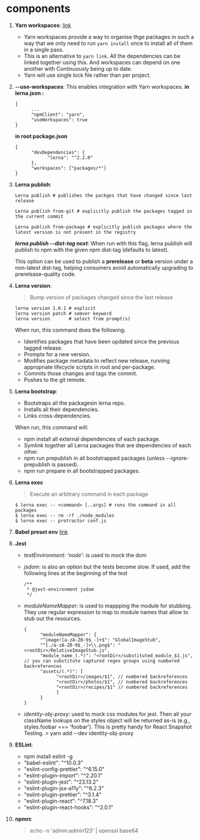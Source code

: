 # components

1. **Yarn workspaces**:
      [link](https://classic.yarnpkg.com/en/docs/workspaces/)
      - Yarn workspaces provide a way to organise thge packages in such a way that we only need to run `yarn install` once to install all of them in a single pass.
      - This is an alternative to `yarn link`. All the dependencies can be linked together using this. And workspaces can depend on one another with Continuously  being up to date.
      - Yarn  will use single lock file rather than per project.

2. **--use-workspaces**:
      This  enables integration with Yarn workspaces.
      **in lerna.json :**
      ```
      {
            ...
            "npmClient": "yarn",
            "useWorkspaces": true
      }
      ```

      **in root package.json**
      ```
      {
            "devDependencies": {
                  "lerna": "^2.2.0"
            },
            "workspaces": ["packages/*"]
      }
      ```
3. **Lerna publish**:
      ```
      Lerna publish # publishes the packges that have changed since last release

      Lerna publish from-git # explicitly publish the packages tagged in the current commit

      Lerna publish from-package # explicitly publish packages where the latest version is not present in the registry

      ```
      ***lerna publish --dist-tag next***: When run with this flag, lerna publish will publish to npm with the given npm dist-tag (defaults to latest).

      This option can be used to publish a **prerelease** or **beta** version under a non-latest dist-tag, helping consumers avoid automatically upgrading to prerelease-quality code.

4. **Lerna version**:
      > Bump version of packages changed since the last release

      ```
      lerna version 1.0.1 # explicit
      lerna version patch # semver keyword
      lerna version       # select from prompt(s)
      ```
      When run, this command does the following:
      - Identifies packages that have been updated since the previous tagged release.
      - Prompts for a new version.
      - Modifies package metadata to reflect new release, running appropriate lifecycle scripts in root and per-package.
      - Commits those changes and tags the commit.
      - Pushes to the git remote.

5. **Lerna bootstrap**:
      - Bootstraps all the packagesin lerna repo.
      - Installs all their dependencies.
      - Links cross-dependencies.

      When run, this command will:
      - npm install all external dependencies of each package.
      - Symlink together all Lerna packages that are dependencies of each other.
      - npm run prepublish in all bootstrapped packages (unless --ignore-prepublish is passed).
      - npm run prepare in all bootstrapped packages.

6. **Lerna exec**
      > Execute an arbitrary command in each package

      ```
      $ lerna exec -- <command> [..args] # runs the command in all packages
      $ lerna exec -- rm -rf ./node_modules
      $ lerna exec -- protractor conf.js
      ```

7. **Babel preset env** [link](https://babeljs.io/docs/en/babel-preset-env)

8. **Jest**
      - *testEnvironment: 'node'*: is used to mock the dom
      - *jsdom*: is also an option but the tests become slow. If used, add the following lines at the beginning of the test

            /**
             * @jest-environment jsdom
             */
      - *moduleNameMapper*: is used to mappping the module for stubbing. They use regular expression to map to module names that allow to stub out the resources.

            {
                  "moduleNameMapper": {
                  "^image![a-zA-Z0-9$_-]+$": "GlobalImageStub",
                  "^[./a-zA-Z0-9$_-]+\\.png$": "<rootDir>/RelativeImageStub.js",
                  "module_name_(.*)": "<rootDir>/substituted_module_$1.js", // you can substitute captured regex groups using numbered backreferences
                  "assets/(.*)": [
                        "<rootDir>/images/$1", // numbered backreferences
                        "<rootDir>/photos/$1", // numbered backreferences
                        "<rootDir>/recipes/$1" // numbered backreferences
                        ]
                  }
            }
      - *identity-obj-proxy*: used to mock css modules for jest. Then all your className lookups on the styles object will be returned as-is (e.g., styles.foobar === 'foobar'). This is pretty handy for React Snapshot Testing.
            > yarn add --dev identity-obj-proxy

9. **ESLint**:
      - npm install eslint -g
      - "babel-eslint": "^10.0.3"
      - "eslint-config-prettier": "^6.15.0"
      - "eslint-plugin-import": "^2.20.1"
      - "eslint-plugin-jest": "^23.13.2"
      - "eslint-plugin-jsx-a11y": "^6.2.3"
      - "eslint-plugin-prettier": "^3.1.4"
      - "eslint-plugin-react": "^7.18.3"
      - "eslint-plugin-react-hooks": "^2.0.1"

10. **npmrc**

      > echo -n 'admin:admin123' | openssl base64
